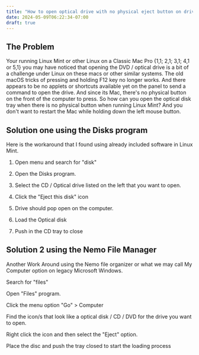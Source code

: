 ```yaml
---
title: "How to open optical drive with no physical eject button on drive Mac Pro when running Linux Mint"
date: 2024-05-09T06:22:34-07:00
draft: true
---
```


## The Problem

Your running Linux Mint or other Linux on a Classic Mac Pro {1,1; 2,1;  3,1; 4,1 or 5,1} you may have noticed that 
opening the DVD / optical drive is a bit of a challenge under Linux on these macs or other similar systems. The old 
macOS tricks of pressing and holding F12 key no longer works. And there appears to be no applets or shortcuts available 
yet on the panel to send a command to open the drive. And since its Mac, there's no physical button on the front of 
the computer to press. So how can you open the optical disk tray when there is no physical button when running Linux 
Mint? And you don't want to restart the Mac while holding down the left mouse button.

## Solution one using the Disks program

Here is the workaround that I found using already included software in Linux Mint.

1.  Open menu and search for "disk"

2. Open the Disks program.

3. Select the CD / Optical drive listed on the left that you want to open.

4. Click the "Eject this disk" icon

5. Drive should pop open on the computer.

6. Load the Optical disk

7. Push in the CD tray to close

## Solution 2 using the Nemo File Manager

Another Work Around using the Nemo file organizer or what we may call My Computer option on legacy Microsoft Windows.

Search for "files"

Open "Files" program.

Click the  menu option "Go" > Computer

Find the icon/s that look like a optical disk / CD / DVD for the drive you want to open.

Right click the icon and then select the "Eject" option.

Place the disc and push the tray closed to start the loading process